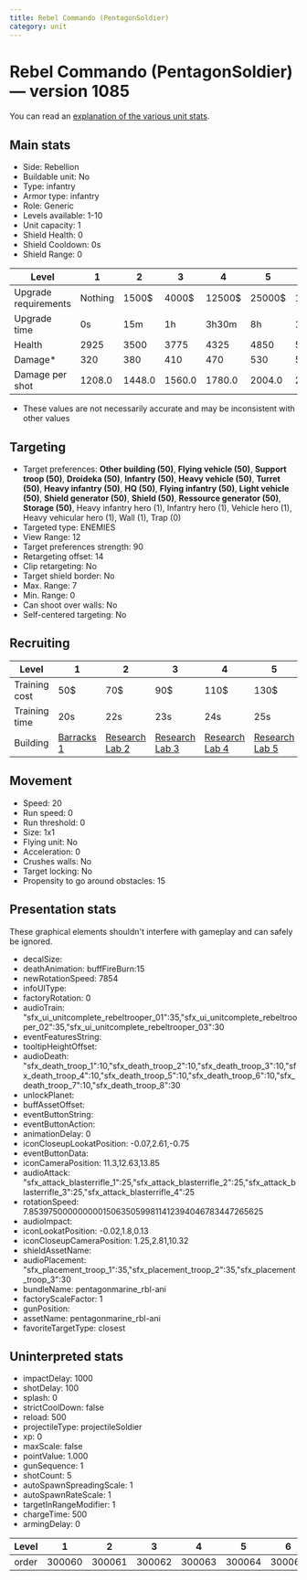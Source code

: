 ```yaml
---
title: Rebel Commando (PentagonSoldier)
category: unit
---
```


# Rebel Commando (PentagonSoldier) — version 1085

You can read an [explanation  of the various unit stats](unitexplained.md).

## Main stats

  * Side: Rebellion
  * Buildable unit: No
  * Type: infantry
  * Armor type: infantry
  * Role: Generic
  * Levels available: 1-10
  * Unit capacity: 1
  * Shield Health: 0
  * Shield Cooldown: 0s
  * Shield Range: 0

|Level               |1      |2     |3     |4     |5     |6      |7      |8      |9       |10      |
|--------------------|-------|------|------|------|------|-------|-------|-------|--------|--------|
|Upgrade requirements|Nothing|1500$ |4000$ |12500$|25000$|100000$|160000$|320000$|1000000$|1750000$|
|Upgrade time        |0s     |15m   |1h    |3h30m |8h    |1d     |2d     |3d12h  |5d      |1w1d    |
|Health              |2925   |3500  |3775  |4325  |4850  |5400   |5950   |6475   |7025    |8100    |
|Damage*             |320    |380   |410   |470   |530   |590    |640    |700    |760     |880     |
|Damage per shot     |1208.0 |1448.0|1560.0|1780.0|2004.0|2228.0 |2448.0 |2672.0 |2896.0  |3340.0  |

* These values are not necessarily accurate and may be inconsistent with other values

## Targeting

  * Target preferences: **Other building (50)**, **Flying vehicle (50)**, **Support troop (50)**, **Droideka (50)**, **Infantry (50)**, **Heavy vehicle (50)**, **Turret (50)**, **Heavy infantry (50)**, **HQ (50)**, **Flying infantry (50)**, **Light vehicle (50)**, **Shield generator (50)**, **Shield (50)**, **Ressource generator (50)**, **Storage (50)**, Heavy infantry hero (1), Infantry hero (1), Vehicle hero (1), Heavy vehicular hero (1), Wall (1), Trap (0)
  * Targeted type: ENEMIES
  * View Range: 12
  * Target preferences strength: 90
  * Retargeting offset: 14
  * Clip retargeting: No
  * Target shield border: No
  * Max. Range: 7
  * Min. Range: 0
  * Can shoot over walls: No
  * Self-centered targeting: No

## Recruiting

|Level        |1                               |2                                     |3                                     |4                                     |5                                     |6                                     |7                                     |8                                     |9                                     |10                                     |
|-------------|--------------------------------|--------------------------------------|--------------------------------------|--------------------------------------|--------------------------------------|--------------------------------------|--------------------------------------|--------------------------------------|--------------------------------------|---------------------------------------|
|Training cost|50$                             |70$                                   |90$                                   |110$                                  |130$                                  |150$                                  |170$                                  |200$                                  |210$                                  |230$                                   |
|Training time|20s                             |22s                                   |23s                                   |24s                                   |25s                                   |26s                                   |27s                                   |28s                                   |29s                                   |30s                                    |
|Building     |[Barracks 1](rebelBarracks.html)|[Research Lab 2](rebelOffenseLab.html)|[Research Lab 3](rebelOffenseLab.html)|[Research Lab 4](rebelOffenseLab.html)|[Research Lab 5](rebelOffenseLab.html)|[Research Lab 6](rebelOffenseLab.html)|[Research Lab 7](rebelOffenseLab.html)|[Research Lab 8](rebelOffenseLab.html)|[Research Lab 9](rebelOffenseLab.html)|[Research Lab 10](rebelOffenseLab.html)|

## Movement

  * Speed: 20
  * Run speed: 0
  * Run threshold: 0
  * Size: 1x1
  * Flying unit: No
  * Acceleration: 0
  * Crushes walls: No
  * Target locking: No
  * Propensity to go around obstacles: 15

## Presentation stats

These graphical elements shouldn't interfere with gameplay and can safely be ignored.

  * decalSize: 
  * deathAnimation: buffFireBurn:15
  * newRotationSpeed: 7854
  * infoUIType: 
  * factoryRotation: 0
  * audioTrain: "sfx_ui_unitcomplete_rebeltrooper_01":35,"sfx_ui_unitcomplete_rebeltrooper_02":35,"sfx_ui_unitcomplete_rebeltrooper_03":30
  * eventFeaturesString: 
  * tooltipHeightOffset: 
  * audioDeath: "sfx_death_troop_1":10,"sfx_death_troop_2":10,"sfx_death_troop_3":10,"sfx_death_troop_4":10,"sfx_death_troop_5":10,"sfx_death_troop_6":10,"sfx_death_troop_7":10,"sfx_death_troop_8":30
  * unlockPlanet: 
  * buffAssetOffset: 
  * eventButtonString: 
  * eventButtonAction: 
  * animationDelay: 0
  * iconCloseupLookatPosition: -0.07,2.61,-0.75
  * eventButtonData: 
  * iconCameraPosition: 11.3,12.63,13.85
  * audioAttack: "sfx_attack_blasterrifle_1":25,"sfx_attack_blasterrifle_2":25,"sfx_attack_blasterrifle_3":25,"sfx_attack_blasterrifle_4":25
  * rotationSpeed: 7.8539750000000001506350599811412394046783447265625
  * audioImpact: 
  * iconLookatPosition: -0.02,1.8,0.13
  * iconCloseupCameraPosition: 1.25,2.81,10.32
  * shieldAssetName: 
  * audioPlacement: "sfx_placement_troop_1":35,"sfx_placement_troop_2":35,"sfx_placement_troop_3":30
  * bundleName: pentagonmarine_rbl-ani
  * factoryScaleFactor: 1
  * gunPosition: 
  * assetName: pentagonmarine_rbl-ani
  * favoriteTargetType: closest

## Uninterpreted stats

  * impactDelay: 1000
  * shotDelay: 100
  * splash: 0
  * strictCoolDown: false
  * reload: 500
  * projectileType: projectileSoldier
  * xp: 0
  * maxScale: false
  * pointValue: 1.000
  * gunSequence: 1
  * shotCount: 5
  * autoSpawnSpreadingScale: 1
  * autoSpawnRateScale: 1
  * targetInRangeModifier: 1
  * chargeTime: 500
  * armingDelay: 0

|Level|1     |2     |3     |4     |5     |6     |7     |8     |9     |10    |
|-----|------|------|------|------|------|------|------|------|------|------|
|order|300060|300061|300062|300063|300064|300065|300066|300067|300068|300069|

